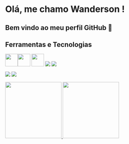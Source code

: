 # Olá, me chamo Wanderson ! 
## Bem vindo ao meu perfil GitHub 👋

## Ferramentas e Tecnologias
<img loading="lazy" src="https://cdn.jsdelivr.net/gh/devicons/devicon/icons/git/git-original.svg" width="40" height="40"/><img loading="lazy" src="https://cdn.jsdelivr.net/gh/devicons/devicon/icons/java/java-original.svg" width="40" height="40"/> <img loading="lazy" src="https://cdn.jsdelivr.net/gh/devicons/devicon/icons/linux/linux-original.svg" width="40" height="40"/> 
<img src="https://cdn.jsdelivr.net/gh/devicons/devicon@latest/icons/trêsdsmax/trêsdsmax-original.svg" /> 
            <img src="https://cdn.jsdelivr.net/gh/devicons/devicon@latest/icons/trêsdsmax/trêsdsmax-original.svg" />
          
          

<div>

<a href = "mailto:contato@seu-usuário-aqui"><img loading="lazy" src="https://img.shields.io/badge/Gmail-D14836?style=for-the-badge&logo=gmail&logoColor=white" target="_blank"></a>
<a href="https://www.linkedin.com/in/seu-usuário-linkedln-aqui" target="_blank"><img loading="lazy" src="https://img.shields.io/badge/-LinkedIn-%230077B5?style=for-the-badge&logo=linkedin&logoColor=white" target="_blank"></a>   
</div>

<div>
<a href="https://github.com/wanderson-ss">
<img loading="lazy" height="180em" src="https://github-readme-stats.vercel.app/api/top-langs/?username=wanderson-ss&layout=compact&langs_count=7&theme=dracula"/>
<img loading="lazy" height="180em" src="https://github-readme-stats.vercel.app/api?username=wanderson-ss&show_icons=true&theme=dracula&include_all_commits=true&count_private=true"/>
</div>
